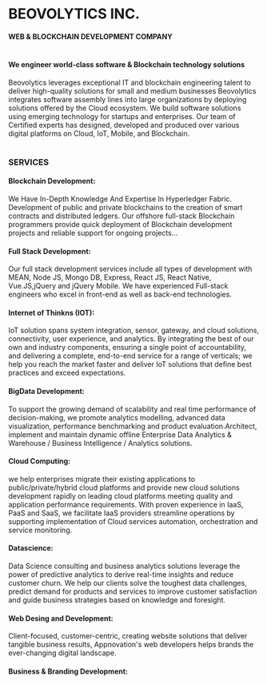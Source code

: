 # BEOVOLYTICS INC.

#### WEB & BLOCKCHAIN DEVELOPMENT COMPANY

#

#### We engineer world-class software & Blockchain technology solutions

Beovolytics leverages exceptional IT and blockchain engineering talent to deliver high-quality solutions for small and medium businesses Beovolytics integrates software assembly lines into large organizations by deploying solutions offered by the Cloud ecosystem. We build software solutions using emerging technology for startups and enterprises. Our team of Certified experts has designed, developed and produced over various digital platforms on Cloud, IoT, Mobile, and Blockchain.

#

### SERVICES


#### Blockchain Development:

We Have In-Depth Knowledge And Expertise In Hyperledger Fabric. Development of public and private blockchains to the creation of smart contracts and distributed ledgers. Our offshore full-stack Blockchain programmers provide quick deployment of Blockchain development projects and reliable support for ongoing projects...


#### Full Stack Development:

Our full stack development services include all types of development with MEAN, Node JS, Mongo DB, Express, React JS, React Native, Vue.JS,jQuery and jQuery Mobile. We have experienced Full-stack engineers who excel in front-end as well as back-end technologies.


#### Internet of Thinkns (IOT):

IoT solution spans system integration, sensor, gateway, and cloud solutions, connectivity, user experience, and analytics. By integrating the best of our own and industry components, ensuring a single point of accountability, and delivering a complete, end-to-end service for a range of verticals; we help you reach the market faster and deliver IoT solutions that define best practices and exceed expectations.


#### BigData Development:

To support the growing demand of scalability and real time performance of decision-making, we promote analytics modelling, advanced data visualization, performance benchmarking and product evaluation.Architect, implement and maintain dynamic offline Enterprise Data Analytics & Warehouse / Business Intelligence / Analytics solutions.


#### Cloud Computing:

we help enterprises migrate their existing applications to public/private/hybrid cloud platforms and provide new cloud solutions development rapidly on leading cloud platforms meeting quality and application performance requirements. With proven experience in IaaS, PaaS and SaaS, we facilitate IaaS providers streamline operations by supporting implementation of Cloud services automation, orchestration and service monitoring.


#### Datascience:

Data Science consulting and business analytics solutions leverage the power of predictive analytics to derive real-time insights and reduce customer churn. We help our clients solve the toughest data challenges, predict demand for products and services to improve customer satisfaction and guide business strategies based on knowledge and foresight.


#### Web Desing and Development:

Client-focused, customer-centric, creating website solutions that deliver tangible business results, Appnovation's web developers helps brands the ever-changing digital landscape.


#### Business & Branding Development:



